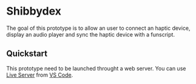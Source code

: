 # Shibbydex

The goal of this prototype is to allow an user to connect an haptic device, display an audio player and sync the haptic device with a funscript.

## Quickstart

This prototype need to be launched throught a web server. You can use [Live Server](https://marketplace.visualstudio.com/items?itemName=ritwickdey.LiveServer) from [VS Code](https://code.visualstudio.com/).
